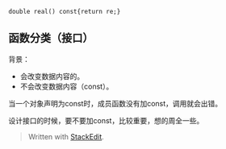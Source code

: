 `double real() const{return re;}`

## 函数分类（接口）
背景：
- 会改变数据内容的。
- 不会改变数据内容（const）。

当一个对象声明为const时，成员函数没有加const，调用就会出错。

设计接口的时候，要不要加const，比较重要，想的周全一些。


> Written with [StackEdit](https://stackedit.io/).
<!--stackedit_data:
eyJoaXN0b3J5IjpbMTM0MDM0OTA4OF19
-->